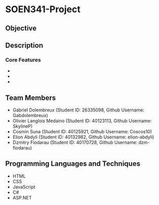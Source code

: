 # SOEN341-Project

## Objective

## Description

### Core Features
*
*
*

## Team Members
* Gabriel Dolembreux                     (Student ID: 26335098, Github Username: Gabdolembreux)
* Olivier Langlois Medaino               (Student ID: 40123113, Github Username: SkylineP)
* Cosmin Suna                            (Student ID: 40125921, Github Username: Coscos10)
* Elion Abdyli                           (Student ID: 40132982, Github Username: elion-abdyli)
* Dzmitry Fiodarau                       (Student ID: 40170728, Github Username: dzm-fiodarau)

## Programming Languages and Techniques
* HTML
* CSS
* JavaScript
* C#
* ASP.NET
